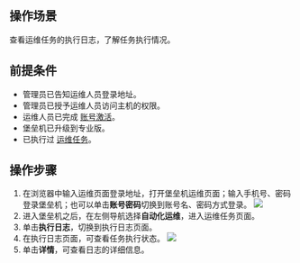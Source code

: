 ## 操作场景
查看运维任务的执行日志，了解任务执行情况。

## 前提条件
- 管理员已告知运维人员登录地址。
- 管理员已授予运维人员访问主机的权限。
- 运维人员已完成 [账号激活](https://cloud.tencent.com/document/product/1025/55183#step2)。
- 堡垒机已升级到专业版。
- 已执行过 [运维任务](https://cloud.tencent.com/document/product/1025/73437)。

## 操作步骤
1.	在浏览器中输入运维页面登录地址，打开堡垒机运维页面；输入手机号、密码登录堡垒机；也可以单击**账号密码**切换到账号名、密码方式登录。
![](https://qcloudimg.tencent-cloud.cn/raw/49f3db944922d21b56bc25f093ddc8ae.png)
2.	进入堡垒机之后，在左侧导航选择**自动化运维**，进入运维任务页面。
3.	单击**执行日志**，切换到执行日志页面。
4.	在执行日志页面，可查看任务执行状态。
![](https://qcloudimg.tencent-cloud.cn/raw/28d6555c133182e7a7488c870592c6b6.png)
5. 单击**详情**，可查看日志的详细信息。
